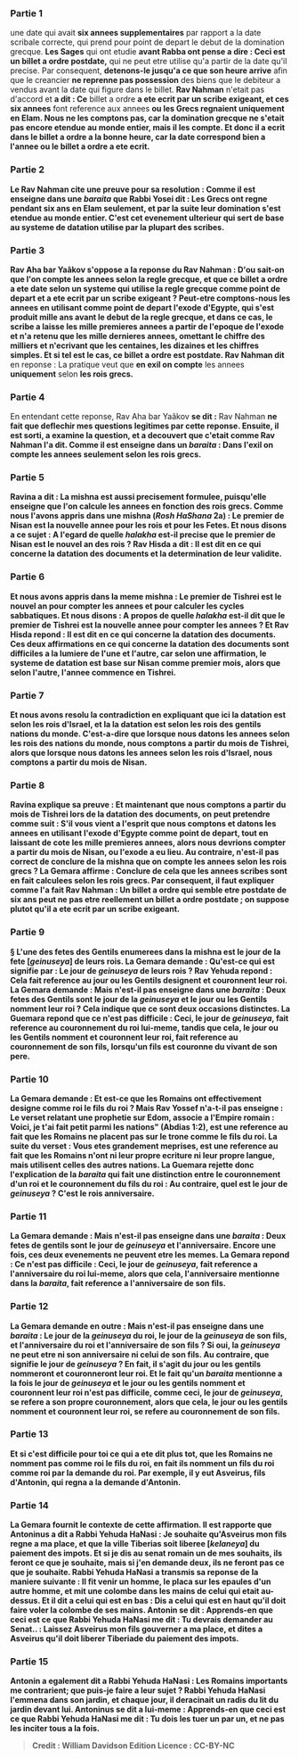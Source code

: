 
### Partie 1
une date qui avait <b>six annees supplementaires</b> par rapport a la date scribale correcte, qui prend pour point de depart le debut de la domination grecque. <b>Les Sages</b> qui ont etudie <b>avant Rabba ont pense a dire : Ceci est un <b>billet a ordre postdate</b>,</b> qui ne peut etre utilise qu'a partir de la date qu'il precise. Par consequent, <b>detenons-le jusqu'a ce que son heure arrive</b> afin que le creancier <b>ne reprenne pas possession</b> des biens que le debiteur a vendus avant la date qui figure dans le billet. <b>Rav Nahman</b> n'etait pas d'accord et <b>a dit : Ce</b> billet a ordre <b>a ete ecrit par un scribe exigeant, et ces six annees</b> font reference aux annees <b>ou les Grecs <b>regnaient</b> uniquement <b>en Elam. Nous ne les comptons pas,</b> car la domination grecque ne s'etait pas encore etendue au monde entier, mais <b>il les compte. Et</b> donc <b>il a ecrit dans</b> le billet a ordre a la bonne <b>heure,</b> car la date correspond bien a l'annee ou le billet a ordre a ete ecrit.

### Partie 2
Le Rav Nahman cite une preuve pour sa resolution : <b>Comme il est enseigne</b> dans une <i>baraita</i> que <b>Rabbi Yosei dit :</b> Les Grecs <b>ont regne pendant six ans en Elam</b> seulement, <b>et par la suite leur domination s'est etendue au monde entier.</b> C'est cet evenement ulterieur qui sert de base au systeme de datation utilise par la plupart des scribes.

### Partie 3
<b>Rav Aha bar Yaâkov s'oppose a</b> la reponse du Rav Nahman : <b>D'ou sait-on</b> <b>que l'on compte</b> les annees selon <b>la regle grecque,</b> et que ce billet a ordre a ete date selon un systeme qui utilise la regle grecque comme point de depart et a ete ecrit par un scribe exigeant ? <b>Peut-etre comptons-nous</b> les annees en utilisant comme point de depart <b>l'exode d'Egypte</b>, qui s'est produit mille ans avant le debut de la regle grecque, <b>et</b> dans ce cas, le scribe a <b>laisse</b> les <b>mille premieres annees</b> a partir de l'epoque de l'exode <b>et n'a retenu</b> que <b>les mille dernieres annees,</b> omettant le chiffre des milliers et n'ecrivant que les centaines, les dizaines et les chiffres simples. <b>Et</b> si tel est le cas, <b>ce billet a ordre</b> est postdate. Rav Nahman dit</b> en reponse : La pratique veut que <b>en exil on compte</b> les annees <b>uniquement</b> selon <b>les rois grecs.</b>

### Partie 4
En entendant cette reponse, Rav Aha bar Yaâkov <b>se dit :</b> Rav Nahman <b>ne fait que <b>deflechir</b> mes questions legitimes par cette reponse. Ensuite, <b>il est sorti, a examine</b> la question, <b>et a decouvert</b> que c'etait comme Rav Nahman l'a dit. <b>Comme il est enseigne</b> dans un <i>baraita</i> : <b>Dans l'exil on compte</b> les annees <b>seulement</b> selon <b>les rois grecs.</b>

### Partie 5
<b>Ravina a dit : La mishna est aussi precisement</b> formulee, puisqu'elle enseigne que l'on calcule les annees en fonction des rois grecs. <b>Comme nous l'avons appris</b> dans une mishna (<i>Rosh HaShana</i> 2a) : <b>Le premier de Nisan est la nouvelle annee pour les rois et pour les Fetes. Et nous disons</b> a ce sujet : <b>A l'egard de quelle <i>halakha</i></b> est-il precise que le premier de Nisan est le nouvel an <b>des rois ? Rav Hisda a dit :</b> Il est dit <b>en ce qui concerne</b> la datation des <b>documents</b> et la determination de leur validite.

### Partie 6
<b>Et nous avons appris</b> dans la meme mishna : <b>Le premier de Tishrei est le nouvel an pour</b> compter les <b>annees et pour</b> calculer les cycles <b>sabbatiques</b>. <b>Et nous disons : A propos de quelle <i>halakha</i></b> est-il dit que le premier de Tishrei est la nouvelle annee <b>pour</b> compter les <b>annees ? Et Rav Hisda repond :</b> Il est dit <b>en ce qui concerne</b> la datation des <b>documents.</b> Ces deux affirmations en ce qui concerne la datation des <b>documents</b> sont <b>difficiles</b> a la lumiere de <b>l'une et l'autre,</b> car selon une affirmation, le systeme de datation est base sur Nisan comme premier mois, alors que selon l'autre, l'annee commence en Tishrei.

### Partie 7
<b>Et nous avons resolu</b> la contradiction en expliquant que <b>ici</b> la datation est selon <b>les rois d'Israel,</b> et <b>la</b> la datation est selon <b>les rois des</b> gentils <b>nations du monde. </b> C'est-a-dire que lorsque nous datons les annees selon <b>les rois des nations du monde, nous comptons a partir</b> du mois de <b>Tishrei,</b> alors que lorsque nous datons les annees selon <b>les rois d'Israel, nous comptons a partir</b> du mois de <b>Nisan.</b>

### Partie 8
Ravina explique sa preuve : <b>Et maintenant</b> que <b>nous comptons a partir</b> du mois de <b>Tishrei</b> lors de la datation des documents, on peut pretendre comme suit : <b>S'il vous vient a l'esprit</b> que <b>nous comptons</b> et datons les annees en utilisant <b>l'exode d'Egypte</b> comme point de depart, tout en laissant de cote les mille premieres annees, alors <b>nous devrions compter a partir</b> du mois de <b>Nisan,</b> ou l'exode a eu lieu. <b>Au contraire, n'est-il pas</b> correct de <b>conclure de</b> la mishna que <b>on compte</b> les annees selon <b>les rois grecs ?</b> La Gemara affirme : <b>Conclure de cela</b> que les annees scribes sont en fait calculees selon les rois grecs. Par consequent, il faut expliquer comme l'a fait Rav Nahman : Un billet a ordre qui semble etre postdate de six ans peut ne pas etre reellement un billet a ordre postdate ; on suppose plutot qu'il a ete ecrit par un scribe exigeant.

### Partie 9
§ L'une des fetes des Gentils enumerees dans la mishna est <b>le jour de la fete [<i>geinuseya</i>] de leurs rois.</b> La Gemara demande : <b>Qu'est-ce qui est</b> signifie par : <b>Le jour de <i>geinuseya</i> de leurs rois ? Rav Yehuda repond :</b> Cela fait reference au <b>jour ou les Gentils designent</b> et couronnent <b>leur roi.</b> La Gemara demande : <b>Mais n'est-il pas enseigne</b> dans une <i>baraita</i> : Deux fetes des Gentils sont <b>le jour de la <i>geinuseya</i> et</b> le <b>jour ou les Gentils nomment leur roi ?</b> Cela indique que ce sont deux occasions distinctes. La Guemara repond que ce n'est <b>pas difficile : Ceci,</b> le jour de <i>geinuseya</i>, fait reference au couronnement du roi <b>lui-meme,</b> tandis que <b>cela,</b> le jour ou les Gentils nomment et couronnent leur roi, fait reference au couronnement <b>de son fils,</b> lorsqu'un fils est couronne du vivant de son pere.

### Partie 10
La Gemara demande : <b>Et est-ce que</b> les Romains ont effectivement <b>designe</b> comme <b>roi le fils du roi ? Mais Rav Yossef n'a-t-il pas enseigne :</b> Le verset relatant une prophetie sur Edom, associe a l'Empire romain : <b>Voici, je t'ai fait petit parmi les nations"</b> (Abdias 1:2), est une reference au fait <b>que</b> les Romains <b>ne placent pas</b> sur le trone comme <b>le fils du roi.</b> La suite du verset : <b>Vous etes grandement meprises,</b> est une reference au fait <b>que</b> les Romains <b>n'ont ni</b> leur propre <b>ecriture ni</b> leur propre <b>langue,</b> mais utilisent celles des autres nations. La Guemara rejette donc l'explication de la <i>baraita</i> qui fait une distinction entre le couronnement d'un roi et le couronnement du fils du roi : <b>Au contraire, quel est le jour de <i>geinuseya</i> ? </b> C'est <b>le</b> rois <b>anniversaire.</b>

### Partie 11
La Gemara demande : <b>Mais n'est-il pas enseigne</b> dans une <i>baraita</i> : Deux fetes de gentils sont <b>le jour de <i>geinuseya</i> et l'anniversaire.</b> Encore une fois, ces deux evenements ne peuvent etre les memes. La Gemara repond : Ce n'est <b>pas difficile : Ceci,</b> le jour de <i>geinuseya</i>, fait reference a l'anniversaire du roi <b>lui-meme,</b> alors que <b>cela,</b> l'anniversaire mentionne dans la <i>baraita</i>, fait reference a l'anniversaire <b>de son fils.</b>

### Partie 12
La Gemara demande en outre : <b>Mais n'est-il pas enseigne</b> dans une <i>baraita</i> : <b>Le jour de la <i>geinuseya</i> du</b> roi, <b>le jour de la <i>geinuseya</i> de son fils, et</b> l'<b>anniversaire du roi et l'anniversaire de son fils ?</b> Si oui, la <i>geinuseya</i> ne peut etre ni son anniversaire ni celui de son fils. <b>Au contraire, que signifie</b> le <b>jour de <i>geinuseya</i> ? </b> En fait, il s'agit du <b>jour ou</b> les gentils <b>nommeront</b> et couronneront <b>leur roi. Et</b> le fait qu'un <i>baraita</i> mentionne a la fois le jour de <i>geinuseya</i> et le jour ou les gentils nomment et couronnent leur roi n'est <b>pas difficile,</b> comme <b>ceci, </b> le jour de <i>geinuseya</i>, se refere a <b>son</b> propre couronnement, alors que <b>cela,</b> le jour ou les gentils nomment et couronnent leur roi, se refere au couronnement <b>de son fils. </b>

### Partie 13
<b>Et si</b> c'est <b>difficile pour toi ce</b> qui a ete dit plus tot, <b>que</b> les Romains <b>ne nomment pas</b> comme <b>roi le fils du roi,</b> en fait <b>ils nomment</b> un fils du roi comme roi <b>par la demande</b> du roi. <b>Par exemple,</b> il y eut <b>Asveirus, fils d'Antonin, qui regna</b> a la demande d'Antonin.

### Partie 14
La Gemara fournit le contexte de cette affirmation. Il est rapporte que <b>Antoninus a dit a Rabbi</b> Yehuda HaNasi : <b>Je souhaite qu'Asveirus mon fils regne a ma place, et que</b> la ville <b>Tiberias soit liberee</b> [<b><i>kelaneya</i></b>] du paiement des impots. <b>Et si je dis</b> au senat romain <b>un</b> de mes souhaits, <b>ils feront</b> ce que je souhaite, mais si j'en demande <b>deux</b>, <b>ils ne feront pas</b> ce que je souhaite. Rabbi Yehuda HaNasi a transmis sa reponse de la maniere suivante : <b>Il fit venir un homme, le placa sur</b> les epaules d'un <b>autre</b> homme, <b>et mit une colombe dans les mains de celui qui etait au-dessus. Et il dit a celui qui est en bas : Dis a celui qui est en haut qu'il doit faire voler la colombe de ses mains.</b> Antonin <b>se dit</b> : <b>Apprends-en</b> que <b>ceci</b> est ce que Rabbi Yehuda HaNasi <b>me dit : Tu devrais demander au Senat.. : <b>Laissez Asveirus mon fils gouverner a ma place, et dites a Asveirus qu'il doit liberer Tiberiade</b> du paiement des impots.

### Partie 15
Antonin a egalement dit a Rabbi Yehuda HaNasi : <b>Les Romains importants me contrarient;</b> que puis-je faire a leur sujet ? Rabbi Yehuda HaNasi <b>l'emmena dans</b> son <b>jardin,</b> et <b>chaque jour, il deracinait un radis du lit du jardin devant lui.</b> Antoninus <b>se dit</b> a lui-meme : <b>Apprends-en</b> que <b>ceci</b> est ce que Rabbi Yehuda HaNasi <b>me dit : Tu</b> dois <b>les tuer un</b> par <b>un, et ne pas les inciter tous</b> a la fois.

>Credit : William Davidson Edition
>Licence : CC-BY-NC